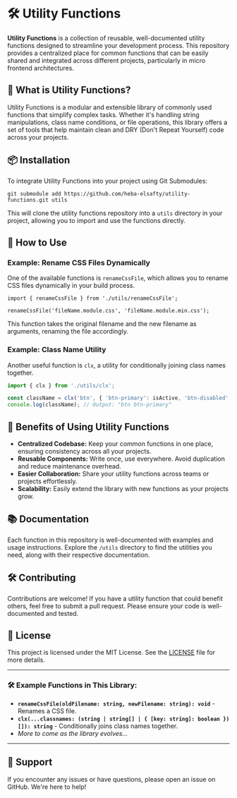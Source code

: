﻿
# 🛠️ Utility Functions

**Utility Functions** is a collection of reusable, well-documented utility functions designed to streamline your development process. This repository provides a centralized place for common functions that can be easily shared and integrated across different projects, particularly in micro frontend architectures.

## 🌟 What is Utility Functions?

Utility Functions is a modular and extensible library of commonly used functions that simplify complex tasks. Whether it's handling string manipulations, class name conditions, or file operations, this library offers a set of tools that help maintain clean and DRY (Don't Repeat Yourself) code across your projects.

## 📦 Installation

To integrate Utility Functions into your project using Git Submodules:

```
git submodule add https://github.com/heba-elsafty/utility-functions.git utils
```

This will clone the utility functions repository into a `utils` directory in your project, allowing you to import and use the functions directly.

## 🚀 How to Use

### Example: Rename CSS Files Dynamically

One of the available functions is `renameCssFile`, which allows you to rename CSS files dynamically in your build process.

```typescript:
import { renameCssFile } from './utils/renameCssFile';

renameCssFile('fileName.module.css', 'fileName.module.min.css');
```

This function takes the original filename and the new filename as arguments, renaming the file accordingly.

### Example: Class Name Utility

Another useful function is `clx`, a utility for conditionally joining class names together.

```typescript
import { clx } from './utils/clx';

const className = clx('btn', { 'btn-primary': isActive, 'btn-disabled': isDisabled });
console.log(className); // Output: "btn btn-primary"
```

## 🎯 Benefits of Using Utility Functions

- **Centralized Codebase:** Keep your common functions in one place, ensuring consistency across all your projects.
- **Reusable Components:** Write once, use everywhere. Avoid duplication and reduce maintenance overhead.
- **Easier Collaboration:** Share your utility functions across teams or projects effortlessly.
- **Scalability:** Easily extend the library with new functions as your projects grow.

## 📚 Documentation

Each function in this repository is well-documented with examples and usage instructions. Explore the `/utils` directory to find the utilities you need, along with their respective documentation.

## 🛠️ Contributing

Contributions are welcome! If you have a utility function that could benefit others, feel free to submit a pull request. Please ensure your code is well-documented and tested.

## 📝 License

This project is licensed under the MIT License. See the [LICENSE](LICENSE) file for more details.

---

### 🛠️ Example Functions in This Library:

- **`renameCssFile(oldFilename: string, newFilename: string): void`** - Renames a CSS file.
- **`clx(...classnames: (string | string[] | { [key: string]: boolean })[]): string`** - Conditionally joins class names together.
- *More to come as the library evolves...*

---

## 🤝 Support

If you encounter any issues or have questions, please open an issue on GitHub. We're here to help!
